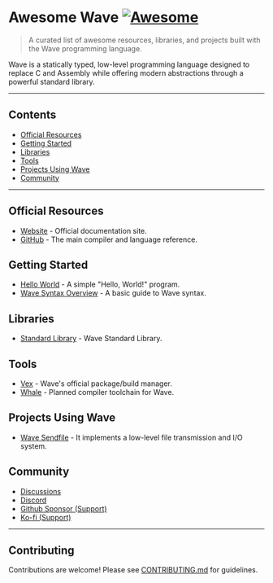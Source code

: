 # Awesome Wave [![Awesome](https://awesome.re/badge.svg)](https://awesome.re)

> A curated list of awesome resources, libraries, and projects built with the Wave programming language.

Wave is a statically typed, low-level programming language designed to replace C and Assembly while offering modern abstractions through a powerful standard library.

---

## Contents

- [Official Resources](#official-resources)
- [Getting Started](#getting-started)
- [Libraries](#libraries)
- [Tools](#tools)
- [Projects Using Wave](#projects-using-wave)
- [Community](#community)

---

## Official Resources

- [Website](https://wave-lang.dev) - Official documentation site.
- [GitHub](https://github.com/LunaStev/Wave#readme) - The main compiler and language reference.

## Getting Started

- [Hello World](https://github.com/LunaStev/Wave/tree/master/test/test2.wave) - A simple "Hello, World!" program.
- [Wave Syntax Overview](https://wave-lang.dev/docs/syntax) - A basic guide to Wave syntax.

## Libraries

- [Standard Library](https://github.com/LunaStev/std) - Wave Standard Library.

## Tools

- [Vex](https://github.com/LunaStev/Vex#readme) - Wave's official package/build manager.
- [Whale](https://github.com/LunaStev/Whale#readme) - Planned compiler toolchain for Wave.

## Projects Using Wave

- [Wave Sendfile](https://github.com/LunaStev/wave_sendfile) - It implements a low-level file transmission and I/O system.

## Community

- [Discussions](https://github.com/LunaStev/Wave/discussions)
- [Discord](https://discord.com/invite/3nev5nHqq9)
- [Github Sponsor (Support)](https://github.com/sponsors/LunaStev)
- [Ko-fi (Support)](https://ko-fi.com/lunasev)

---

## Contributing

Contributions are welcome! Please see [CONTRIBUTING.md](CONTRIBUTING.md) for guidelines.
